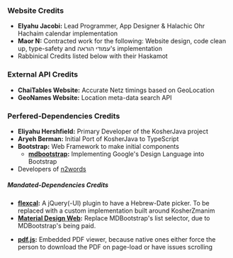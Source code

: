 ### Website Credits

- **Elyahu Jacobi:** Lead Programmer, App Designer & Halachic Ohr Hachaim calendar implementation
- **Maor N:** Contracted work for the following: Website design, code clean up, type-safety and עמודי הוראה's implementation
- Rabbinical Credits listed below with their Haskamot

### External API Credits

- **ChaiTables Website:** Accurate Netz timings based on GeoLocation
- **GeoNames Website:** Location meta-data search API

### Perfered-Dependencies Credits

- **Eliyahu Hershfield:** Primary Developer of the KosherJava project
- **Aryeh Berman:** Initial Port of KosherJava to TypeScript
- **Bootstrap:** Web Framework to make initial components
  - **[mdbootstrap](https://mdbootstrap.com/):** Implementing Google's Design Language into Bootstrap
- Developers of [n2words](https://github.com/forzagreen/n2words)

##### Mandated-Dependencies Credits

- **[flexcal](https://github.com/dwachss/flexcal):** A jQuery(-UI) plugin to have a Hebrew-Date picker. To be replaced with a custom implementation built around KosherZmanim
- **[Material Design Web](https://m2.material.io/develop/web/getting-started):** Replace MDBootstrap's list selector, due to MDBootstrap's being paid.
<!-- - **[Decimal.js](https://mikemcl.github.io/decimal.js/):** Support for Arbitrary Decimal Precision in JavaScript. -->
- **[pdf.js](https://mozilla.github.io/pdf.js/):** Embedded PDF viewer, because native ones either force the person to download the PDF on page-load or have issues scrolling